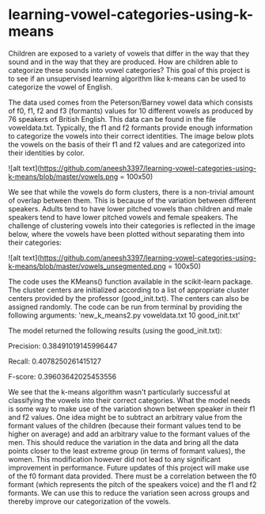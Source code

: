 # learning-vowel-categories-using-k-means

Children are exposed to a variety of vowels that differ in the way that they sound and in the way that they are produced. How are children able to categorize these sounds into vowel categories? This goal of this project is to see if an unsupervised learning algorithm like k-means can be used to categorize the vowel of English. 

The data used comes from the Peterson/Barney vowel data which consists of f0, f1, f2 and f3 (formants) values for 10 different vowels as produced by 76 speakers of British English. This data can be found in the file voweldata.txt. Typically, the f1 and f2 formants provide enough information to categorize the vowels into their correct identities. The image below plots the vowels on the basis of their f1 and f2 values and are categorized into their identities by color. 

![alt text](https://github.com/aneesh3397/learning-vowel-categories-using-k-means/blob/master/vowels.png = 100x50) 

We see that while the vowels do form clusters, there is a non-trivial amount of overlap between them. This is because of the variation between different speakers. Adults tend to have lower pitched vowels than children and male speakers tend to have lower pitched vowels and female speakers. The challenge of clustering vowels into their categories is reflected in the image below, where the vowels have been plotted without separating them into their categories:

![alt text](https://github.com/aneesh3397/learning-vowel-categories-using-k-means/blob/master/vowels_unsegmented.png = 100x50)

The code uses the KMeans() function available in the scikit-learn package. The cluster centers are initialized according to a list of appropriate cluster centers provided by the professor (good_init.txt). The centers can also be assigned randomly. The code can be run from terminal by providing the following arguments: 'new_k_means2.py voweldata.txt 10 good_init.txt'

The model returned the following results (using the good_init.txt):

Precision:  0.38491019145996447

Recall:  0.4078250261415127

F-score:  0.39603642025453556

We see that the k-means algorithm wasn't particularly successful at classifying the vowels into their correct categories. What the model needs is some way to make use of the variation shown between speaker in their f1 and f2 values. One idea might be to subtract an arbitrary value from the formant values of the children (because their formant values tend to be higher on average) and add an arbitrary value to the formant values of the men. This should reduce the variation in the data and bring all the data points closer to the least extreme group (in terms of formant values), the women. This modification however did not lead to any significant improvement in performance. Future updates of this project will make use of the f0 formant data provided. There must be a correlation between the f0 formant (which represents the pitch of the speakers voice) and the f1 and f2 formants. We can use this to reduce the variation seen across groups and thereby improve our categorization of the vowels. 

